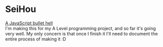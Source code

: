 # SeiHou
[A JavaScript bullet hell](https://elliotsemicolon.github.io/)\
I'm making this for my A Level programming project, and so far it's going very well.
My only concern is that once I finish it I'll need to document the entire process of making it :D
